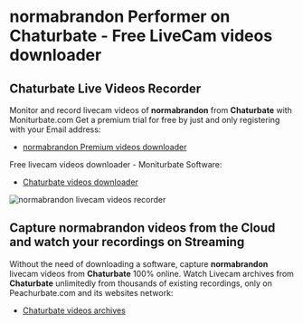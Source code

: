 # normabrandon Performer on Chaturbate - Free LiveCam videos downloader

## Chaturbate Live Videos Recorder

Monitor and record livecam videos of **normabrandon** from **Chaturbate** with Moniturbate.com
Get a premium trial for free by just and only registering with your Email address:
* [normabrandon Premium videos downloader](https://moniturbate.com/request-demo-licence-key.html)

Free livecam videos downloader - Moniturbate Software:
* [Chaturbate videos downloader](https://moniturbate.com/moniturbate-download-software.html)

![normabrandon livecam videos recorder](https://peachurnet.com/templates/moniturbate-software.png)


## Capture normabrandon videos from the Cloud and watch your recordings on Streaming

Without the need of downloading a software, capture **normabrandon** livecam videos from **Chaturbate** 100% online.
Watch Livecam archives from **Chaturbate** unlimitedly from thousands of existing recordings, only on Peachurbate.com and its websites network:
* [Chaturbate videos archives](https://peachurnet.com/)
